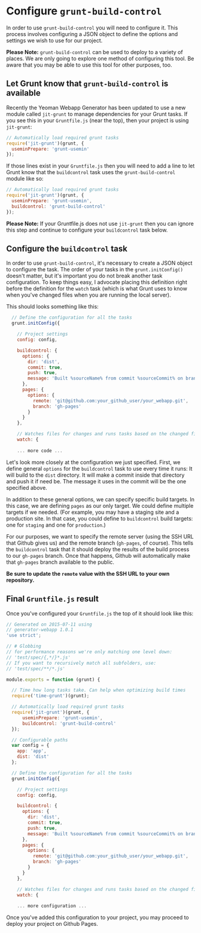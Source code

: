 # Configure `grunt-build-control`
In order to use `grunt-build-control` you will need to configure it. This process involves configuring a JSON object to define the options and settings we wish to use for our project.

**Please Note:** `grunt-build-control` can be used to deploy to a variety of places. We are only going to explore one method of configuring this tool. Be aware that you may be able to use this tool for other purposes, too.

## Let Grunt know that `grunt-build-control` is available
Recently the Yeoman Webapp Generator has been updated to use a new module called `jit-grunt` to manage dependencies for your Grunt tasks. If you see this in your `Gruntfile.js` (near the top), then your project is using `jit-grunt`:

```js
// Automatically load required grunt tasks
require('jit-grunt')(grunt, {
  useminPrepare: 'grunt-usemin'
});
```

If those lines exist in your `Gruntfile.js` then you will need to add a line to let Grunt know that the `buildcontrol` task uses the `grunt-build-control` module like so:

```js
// Automatically load required grunt tasks
require('jit-grunt')(grunt, {
  useminPrepare: 'grunt-usemin',
  buildcontrol: 'grunt-build-control'
});
```

**Please Note:** If your Gruntfile.js does not use `jit-grunt` then you can ignore this step and continue to configure your `buildcontrol` task below.

## Configure the `buildcontrol` task
In order to use `grunt-build-control`, it's necessary to create a JSON object to configure the task. The order of your tasks in the `grunt.initConfig()` doesn't matter, but it's important you do not break another task configuration. To keep things easy, I advocate placing this definition right before the definition for the `watch` task (which is what Grunt uses to know when you've changed files when you are running the local server).

This should looks something like this:

```js
  // Define the configuration for all the tasks
  grunt.initConfig({

    // Project settings
    config: config,

    buildcontrol: {
      options: {
        dir: 'dist',
        commit: true,
        push: true,
        message: 'Built %sourceName% from commit %sourceCommit% on branch %sourceBranch%'
      },
      pages: {
        options: {
          remote: 'git@github.com:your_github_user/your_webapp.git',
          branch: 'gh-pages'
        }
      }
    },

    // Watches files for changes and runs tasks based on the changed files
    watch: {
    
    ... more code ...
```

Let's look more closely at the configuration we just specified. First, we define general `options` for the `buildcontrol` task to use every time it runs: It will build to the `dist` directory. It will make a commit inside that directory and push it if need be. The message it uses in the commit will be the one specified above.

In addition to these general options, we can specify specific build targets. In this case, we are defining `pages` as our only target. We could define multiple targets if we needed. (For example, you may have a staging site and a production site. In that case, you could define to `buildcontrol` build targets: one for `staging` and one for `production`.)

For our purposes, we want to specify the remote server (using the SSH URL that Github gives us) and the remote branch (`gh-pages`, of course). This tells the `buildcontrol` task that it should deploy the results of the build process to our `gh-pages` branch. Once that happens, Github will automatically make that `gh-pages` branch available to the public.

**Be sure to update the `remote` value with the SSH URL to your own repository.**

## Final `Gruntfile.js` result
Once you've configured your `Gruntfile.js` the top of it should look like this:

```js
// Generated on 2015-07-11 using
// generator-webapp 1.0.1
'use strict';

// # Globbing
// for performance reasons we're only matching one level down:
// 'test/spec/{,*/}*.js'
// If you want to recursively match all subfolders, use:
// 'test/spec/**/*.js'

module.exports = function (grunt) {

  // Time how long tasks take. Can help when optimizing build times
  require('time-grunt')(grunt);

  // Automatically load required grunt tasks
  require('jit-grunt')(grunt, {
      useminPrepare: 'grunt-usemin',
      buildcontrol: 'grunt-build-control'
  });

  // Configurable paths
  var config = {
    app: 'app',
    dist: 'dist'
  };

  // Define the configuration for all the tasks
  grunt.initConfig({

    // Project settings
    config: config,

    buildcontrol: {
      options: {
        dir: 'dist',
        commit: true,
        push: true,
        message: 'Built %sourceName% from commit %sourceCommit% on branch %sourceBranch%'
      },
      pages: {
        options: {
          remote: 'git@github.com:your_github_user/your_webapp.git',
          branch: 'gh-pages'
        }
      }
    },

    // Watches files for changes and runs tasks based on the changed files
    watch: {
    
    ... more configuration ...
```

Once you've added this configuration to your project, you may proceed to deploy your project on Github Pages.